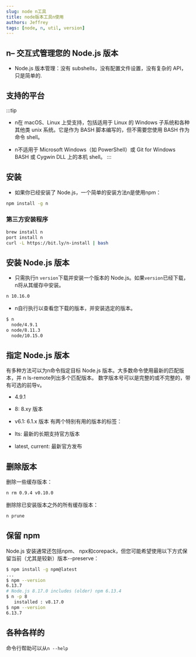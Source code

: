 ```yaml
---
slug: node n工具
title: node版本工具n使用
authors: Jeffrey
tags: [node, n, util, version]
---
```


## n– 交互式管理您的 Node.js 版本

- Node.js 版本管理：没有 subshel​​ls，没有配置文件设置，没有复杂的 API，只是简单的.
## 支持的平台

:::tip
- n在 macOS、Linux 上受支持，包括适用于 Linux 的 Windows 子系统和各种其他类 unix 系统。它是作为 BASH 脚本编写的，但不需要您使用 BASH 作为命令 shell。

- n不适用于 Microsoft Windows（如 PowerShell）或 Git for Windows BASH 或 Cygwin DLL 上的本机 shell。
:::
## 安装
- 如果你已经安装了 Node.js，一个简单的安装方法n是使用npm：
```bash
npm install -g n
```
### 第三方安装程序
```bash
brew install n
port install n
curl -L https://bit.ly/n-install | bash
```
## 安装 Node.js 版本
- 只需执行n `version`下载并安装一个版本的 Node.js。如果`version`已经下载，n将从其缓存中安装。
```bash
n 10.16.0
```
- n自行执行以查看您下载的版本，并安装选定的版本。
```bash
$ n
  node/4.9.1
ο node/8.11.3
  node/10.15.0
```
## 指定 Node.js 版本
有多种方法可以为n命令指定目标 Node.js 版本。大多数命令使用最新的匹配版本，并 n ls-remote列出多个匹配版本。
数字版本号可以是完整的或不完整的，带有可选的前导v。
- 4.9.1
- 8: 8.xy 版本
- v6.1: 6.1.x 版本
有两个特别有用的版本的标签：

- lts: 最新的长期支持官方版本
- latest, current: 最新官方发布
## 删除版本
删除一些缓存版本：
```bash
n rm 0.9.4 v0.10.0
```
删除除已安装版本之外的所有缓存版本：
```bash
n prune
```
## 保留 npm
Node.js 安装通常还包括npm、 npx和corepack，但您可能希望使用以下方式保留当前（尤其是较新）版本--preserve：
```bash
$ npm install -g npm@latest
...
$ npm --version
6.13.7
# Node.js 8.17.0 includes (older) npm 6.13.4
$ n -p 8
   installed : v8.17.0
$ npm --version
6.13.7
```
## 各种各样的
命令行帮助可以从`n --help`
